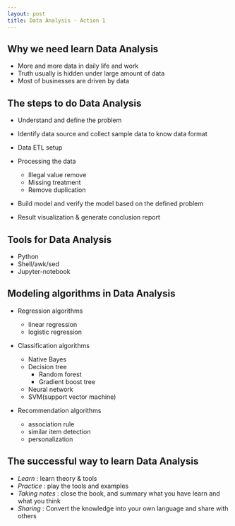 ```yaml
---
layout: post
title: Data Analysis - Action 1
---
```


## Why we need learn Data Analysis 

- More and more data in daily life and work
- Truth usually is hidden under large amount of data
- Most of businesses are driven by data 

## The steps to do Data Analysis 

- Understand and define the problem
- Identify data source and collect sample data to know data format
- Data ETL setup
- Processing the data 
    - Illegal value remove
    - Missing treatment 
    - Remove duplication
- Build model and verify the model based on the defined problem 

- Result visualization & generate conclusion report


## Tools for Data Analysis 

- Python
- Shell/awk/sed
- Jupyter-notebook

## Modeling algorithms in Data Analysis  

- Regression algorithms
    - linear regression 
    - logistic regression
- Classification algorithms
    - Native Bayes 
    - Decision tree 
        - Random forest
        - Gradient boost tree
    - Neural network
    - SVM(support vector machine)

- Recommendation algorithms
    - association rule
    - similar item detection 
    - personalization 
    
## The successful way to learn Data Analysis

- *Learn* : learn theory & tools
- *Practice* : play the tools and examples  
- *Taking notes* : close the book, and summary what you have learn and what you think
- *Sharing* : Convert the knowledge into your own language and share with others
    
